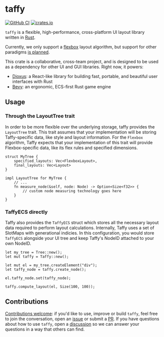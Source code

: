 # taffy

[![GitHub CI](https://github.com/DioxusLabs/taffy/actions/workflows/ci.yml/badge.svg)](https://github.com/DioxusLabs/taffy/actions/workflows/ci.yml)
[![crates.io](https://img.shields.io/crates/v/taffy.svg)](https://crates.io/crates/taffy)

`taffy` is a flexible, high-performance, cross-platform UI layout library written in [Rust](https://www.rust-lang.org).

Currently, we only support a [flexbox](https://css-tricks.com/snippets/css/a-guide-to-flexbox/) layout algorithm, but support for other paradigms [is planned](https://github.com/DioxusLabs/taffy/issues/28).

This crate is a collaborative, cross-team project, and is designed to be used as a dependency for other UI and GUI libraries.
Right now, it powers:

- [Dioxus](https://dioxuslabs.com/): a React-like library for building fast, portable, and beautiful user interfaces with Rust
- [Bevy](https://bevyengine.org/): an ergonomic, ECS-first Rust game engine

## Usage

### Through the LayoutTree trait

In order to be more flexible over the underlying storage, taffy provides the `LayoutTree` trait. This trait assumes that your implementation will be storing Taffy-specific data, like style and layout information. For the `Flexbox` algorithm, Taffy expects that your implementation of this trait will provide Flexbox-specific data, like its flex rules and specified dimensions.

```rust, ignore
struct MyTree {
    specified_layouts: Vec<FlexboxLayout>,
    final_layouts: Vec<Layout>
}

impl LayoutTree for MyTree {
    // ...
    fn measure_node(&self, node: Node) -> Option<Size<f32>> {
        // custom node measuring technology goes here
    }
}
```

### TaffyECS directly

Taffy also provides the `TaffyECS` struct which stores all the necessary layout data required to perform layout calculations. Internally, Taffy uses a set of SlotMaps with generational indicies. In this configuration, you would store `TaffyECS` alongside your UI tree and keep Taffy's NodeID attached to your own NodeID.

```rust, ignore
let my_tree = Tree::new();
let mut taffy = Taffy::new();

let mut el = my_tree.createElement("div");
let taffy_node = taffy.create_node();

el.taffy_node.set(taffy_node);

taffy.compute_layout(el, Size(100, 100));
```

## Contributions

[Contributions welcome](https://github.com/DioxusLabs/taffy/blob/main/CONTRIBUTING.md):
if you'd like to use, improve or build `taffy`, feel free to join the conversation, open an [issue](https://github.com/DioxusLabs/taffy/issues) or submit a [PR](https://github.com/DioxusLabs/taffy/pulls).
If you have questions about how to use `taffy`, open a [discussion](https://github.com/DioxusLabs/taffy/discussions) so we can answer your questions in a way that others can find.
